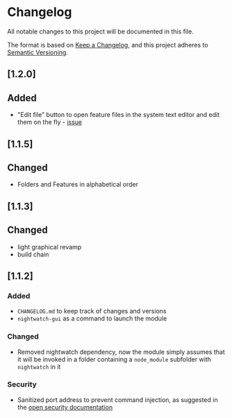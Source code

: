 # Changelog

All notable changes to this project will be documented in this file.

The format is based on [Keep a Changelog](https://keepachangelog.com/en/1.0.0/),
and this project adheres to [Semantic Versioning](https://semver.org/spec/v2.0.0.html).

## [1.2.0]

## Added
- "Edit file" button to open feature files in the system text editor and edit them on the fly - [issue](https://github.com/fbedussi/nightwatchGui/issues/4)

## [1.1.5]

## Changed

- Folders and Features in alphabetical order

## [1.1.3]

## Changed

- light graphical revamp
- build chain

## [1.1.2]

### Added

- `CHANGELOG.md` to keep track of changes and versions
- `nightwatch-gui` as a command to launch the module

### Changed

- Removed nightwatch dependency, now the module simply assumes that it will be invoked in a folder containing a `node_module` subfolder with `nightwatch` in it

### Security

- Sanitized port address to prevent command injection, as suggested in the [open security documentation](https://www.npmjs.com/advisories/663)